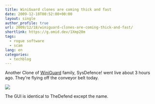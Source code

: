 ```yaml
---
title: WiniGuard clones are coming thick and fast
date: 2009-12-18T00:52:00+00:00
layout: single
author_profile: true
url: 2009/12/18/winiguard-clones-are-coming-thick-and-fast/
shortlink: https://g.omid.dev/1Xmp28m
tags:
  - rogue software
  - scam
lang: en
categories: 
  - techblog
---
```

Another Clone of [WiniGuard](http://sites.google.com/site/boelectronic/computer/malware/list-of-common-malwares/winiguard) family, SysDefence! went live about 3 hours ago. They're flying off the conveyor belt today.

[![](http://2.bp.blogspot.com/_vaUVXcmC3OI/SyrKSoVTe2I/AAAAAAAAAZM/VMPfEKSE8v8/s400/SysDefence_GUI.jpg)](http://2.bp.blogspot.com/_vaUVXcmC3OI/SyrKSoVTe2I/AAAAAAAAAZM/VMPfEKSE8v8/s1600-h/SysDefence_GUI.jpg)

The GUI is identical to TheDefend except the name.
